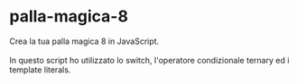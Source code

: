 # palla-magica-8
Crea la tua palla magica 8 in JavaScript.<br>
<br>
In questo script ho utilizzato lo switch, l'operatore condizionale ternary ed i template literals.
